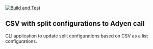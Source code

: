 [![Build and Test](https://github.com/Toshik1978/csv2adyen/workflows/Build%20and%20Test/badge.svg)](https://github.com/Toshik1978/csv2adyen/actions)
## CSV with split configurations to Adyen call

CLI application to update split configurations based on CSV as a list configurations.
